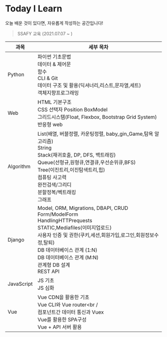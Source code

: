 # Today I Learn

오늘 배운 것이 있다면, 자유롭게 작성하는 공간입니다!

>  SSAFY 교육 (2021.07.07 ~ )

| 과목       | 세부 목차                                                    |
| ---------- | ------------------------------------------------------------ |
| Python     | 파이썬 기초문법<br />데이터 & 제어문<br />함수<br />CLI & Git<br />데이터 구조 및 활용(딕셔너리,리스트,문자열,세트)<br />객체지향프로그래밍 |
| Web        | HTML 기본구조<br />CSS 선택자 Position BoxModel<br />그리드시스템(Float, Flexbox, Bootstrap Grid System)<br />반응형 web |
| Algorithm  | List(배열, 버블정렬, 카운팅정렬, baby_gin_Game,탐욕 알고리즘)<br />String <br />Stack(재귀호출, DP, DFS, 백트래킹)<br />Queue(선형규,원형큐,연결큐,우선순위큐,BFS)<br />Tree(이진트리,이진탐색트리,힙)<br />컴퓨팅 사고력<br />완전검색/그리디<br />분할정복/벡트래킹<br />그래프 |
| Django     | Model, ORM, Migrations, DBAPI, CRUD<br />Form/ModelForm<br />HandlingHTTPrequests<br />STATIC,Mediafiles(이미지업로드)<br />사용자 인증 및 권한(쿠키,세션,회원가입,로그인,회원정보수정,탈퇴)<br />DB 데이터베이스 관계 (1:N)<br />DB 데이터베이스 관계 (M:N)<br />관계형 DB 설계<br />REST API |
| JavaScript | JS 기초<br />JS 심화                                         |
| Vue        | Vue CDN을 활용한 기초<br />Vue CLI와 Vue router<br /<br />컴포넌트간 데이터 통신과 Vuex<br />Vue를 활용한 SPA구성<br />Vue + API 서버 활용 |

